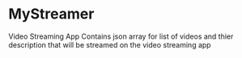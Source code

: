 # MyStreamer
Video Streaming App
Contains json array for list of videos and thier description that will be streamed on the video streaming app
